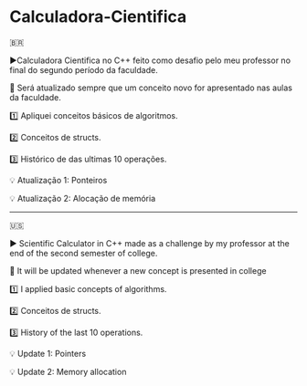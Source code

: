 # Calculadora-Cientifica

:brazil:

:arrow_forward:Calculadora Cientifica no C++ feito como desafio pelo meu professor no final do segundo período da faculdade.

:thinking: Será atualizado sempre que um conceito novo for apresentado nas aulas da faculdade.

:one: Apliquei conceitos básicos de algoritmos.

:two: Conceitos de structs.

:three: Histórico de das ultimas 10 operações.

:bulb: Atualização 1: Ponteiros

:bulb: Atualização 2: Alocação de memória

-------------------------------------------------------------------------------------------------------------------------------------

:us:

:arrow_forward: Scientific Calculator in C++ made as a challenge by my professor at the end of the second semester of college.

:thinking: It will be updated whenever a new concept is presented in college

:one: I applied basic concepts of algorithms.

:two: Conceitos de structs.

:three: History of the last 10 operations.

:bulb: Update 1: Pointers

:bulb: Update 2: Memory allocation